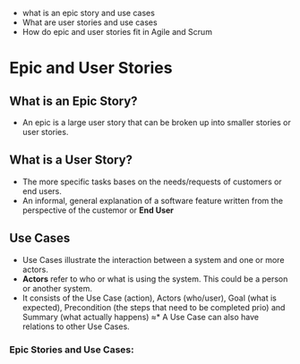 * what is an epic story and use cases
* What are user stories and use cases
* How do epic and user stories fit in Agile and Scrum



# Epic and User Stories

## What is an Epic Story?
 
 * An epic is a large user story that can be broken up into smaller stories or user stories.

## What is a User Story?

 * The more specific tasks bases on the needs/requests of customers or end users. 
 * An informal, general explanation of a software feature written from the perspective of the custemor or **End User**


## Use Cases

* Use Cases illustrate the interaction between a system and one or more actors.
* **Actors** refer to who or what is using the system. This could be a person or another system.
* It consists of the Use Case (action), Actors (who/user), Goal (what is expected), Precondition (the steps that need to be completed prio) and Summary (what actually happens)
≈* A Use Case can also have relations to other Use Cases.


### Epic Stories and Use Cases:
	  

